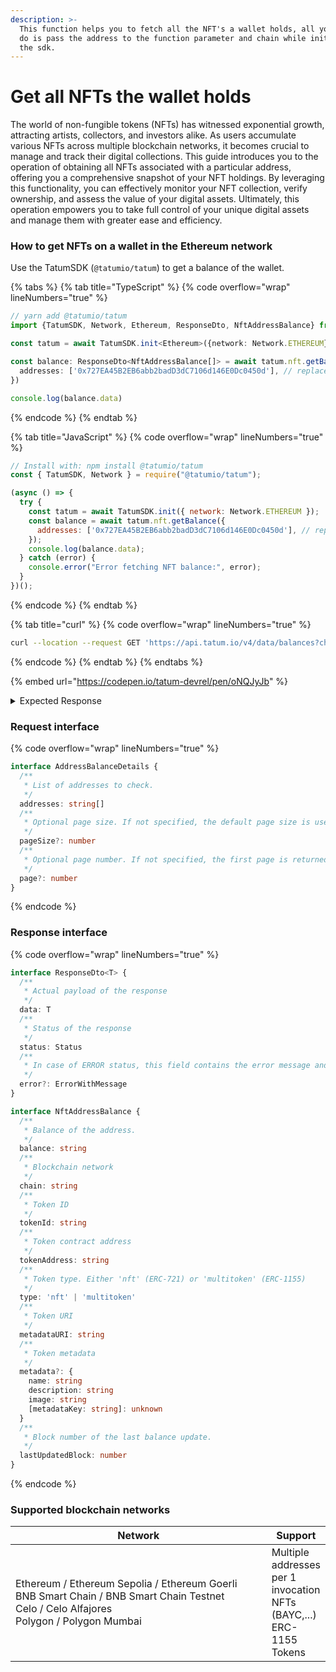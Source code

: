 ```yaml
---
description: >-
  This function helps you to fetch all the NFT's a wallet holds, all you have to
  do is pass the address to the function parameter and chain while initialising
  the sdk.
---
```


# Get all NFTs the wallet holds

The world of non-fungible tokens (NFTs) has witnessed exponential growth, attracting artists, collectors, and investors alike. As users accumulate various NFTs across multiple blockchain networks, it becomes crucial to manage and track their digital collections. This guide introduces you to the operation of obtaining all NFTs associated with a particular address, offering you a comprehensive snapshot of your NFT holdings. By leveraging this functionality, you can effectively monitor your NFT collection, verify ownership, and assess the value of your digital assets. Ultimately, this operation empowers you to take full control of your unique digital assets and manage them with greater ease and efficiency.

### How to get NFTs on a wallet in the Ethereum network

Use the TatumSDK (`@tatumio/tatum`) to get a balance of the wallet.

{% tabs %}
{% tab title="TypeScript" %}
{% code overflow="wrap" lineNumbers="true" %}
```typescript
// yarn add @tatumio/tatum
import {TatumSDK, Network, Ethereum, ResponseDto, NftAddressBalance} from '@tatumio/tatum'

const tatum = await TatumSDK.init<Ethereum>({network: Network.ETHEREUM})

const balance: ResponseDto<NftAddressBalance[]> = await tatum.nft.getBalance({
  addresses: ['0x727EA45B2EB6abb2badD3dC7106d146E0Dc0450d'], // replace with your address
})

console.log(balance.data)
```
{% endcode %}
{% endtab %}

{% tab title="JavaScript" %}
{% code overflow="wrap" lineNumbers="true" %}
```javascript
// Install with: npm install @tatumio/tatum
const { TatumSDK, Network } = require("@tatumio/tatum");

(async () => {
  try {
    const tatum = await TatumSDK.init({ network: Network.ETHEREUM });
    const balance = await tatum.nft.getBalance({
      addresses: ['0x727EA45B2EB6abb2badD3dC7106d146E0Dc0450d'], // replace with your address
    });
    console.log(balance.data);
  } catch (error) {
    console.error("Error fetching NFT balance:", error);
  }
})();
```
{% endcode %}
{% endtab %}

{% tab title="curl" %}
{% code overflow="wrap" lineNumbers="true" %}
```bash
curl --location --request GET 'https://api.tatum.io/v4/data/balances?chain=ethereum&addresses=0x727EA45B2EB6abb2badD3dC7106d146E0Dc0450d'
```
{% endcode %}
{% endtab %}
{% endtabs %}

{% embed url="https://codepen.io/tatum-devrel/pen/oNQJyJb" %}

<details>

<summary>Expected Response</summary>

```json5
[
    {
    "address": "0x727ea45b2eb6abb2badd3dc7106d146e0dc0450d",
    "balance": "2
    ",
    "chain": "ethereum-mainnet",
    "lastUpdatedBlockNumber": 14086122,
    "metadata": {
        "description": "# ***\"Sometimes I swear I can see .... | Joey Camacho ]*",
        "external_url": "https://punkscomic.com",
        "image": "ipfs://QmS21WhH94jBnYompXHD1SxS6Gw2bY8E81sTYRktWrYa7a/JUPITER.mp4",
        "name": "MetaHero Universe: Jupiter DAO Token"
    },
    "metadataURI": "ipfs://QmR9PokA9rnKKUF1uLtZyHYEhExqQU1Z7t8AbovMBxND4U/5",
    "tokenAddress": "0x7deb7bce4d360ebe68278dee6054b882aa62d19c",
    "tokenId": "5",
    "type": "multitoken"
    }
]
```

</details>

### Request interface

{% code overflow="wrap" lineNumbers="true" %}
```typescript
interface AddressBalanceDetails {
  /**
   * List of addresses to check.
   */
  addresses: string[]
  /**
   * Optional page size. If not specified, the default page size is used, which is 10.
   */
  pageSize?: number
  /**
   * Optional page number. If not specified, the first page is returned.
   */
  page?: number
}
```
{% endcode %}

### Response interface

{% code overflow="wrap" lineNumbers="true" %}
```typescript
interface ResponseDto<T> {
  /**
   * Actual payload of the response
   */
  data: T
  /**
   * Status of the response
   */
  status: Status
  /**
   * In case of ERROR status, this field contains the error message and detailed description
   */
  error?: ErrorWithMessage
}

interface NftAddressBalance {
  /**
   * Balance of the address.
   */
  balance: string
  /**
   * Blockchain network
   */
  chain: string
  /**
   * Token ID
   */
  tokenId: string
  /**
   * Token contract address
   */
  tokenAddress: string
  /**
   * Token type. Either 'nft' (ERC-721) or 'multitoken' (ERC-1155)
   */
  type: 'nft' | 'multitoken'
  /**
   * Token URI
   */
  metadataURI: string
  /**
   * Token metadata
   */
  metadata?: {
    name: string
    description: string
    image: string
    [metadataKey: string]: unknown
  }
  /**
   * Block number of the last balance update.
   */
  lastUpdatedBlock: number
}
```
{% endcode %}

### Supported blockchain networks

<table><thead><tr><th width="417">Network</th><th>Support</th></tr></thead><tbody><tr><td>Ethereum / Ethereum Sepolia / Ethereum Goerli<br>BNB Smart Chain / BNB Smart Chain Testnet<br>Celo / Celo Alfajores<br>Polygon / Polygon Mumbai</td><td>Multiple addresses per 1 invocation<br>NFTs (BAYC,...)<br>ERC-1155 Tokens</td></tr></tbody></table>

